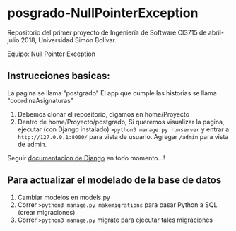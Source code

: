 # posgrado-NullPointerException
Repositorio del primer proyecto de Ingeniería de Software CI3715 de abril-julio 2018, Universidad Simón Bolívar.

Equipo: Null Pointer Exception

## Instrucciones basicas:

La pagina se llama "postgrado"
El app que cumple las historias se llama "coordinaAsignaturas"

1. Debemos clonar el repositorio, digamos en home/Proyecto
2. Dentro de home/Proyecto/postgrado, 
	Si queremos visualizar la pagina, ejecutar (con Django instalado) `>python3 manage.py runserver`
		y entrar a `http://127.0.0.1:8000/` para vista de usuario. Agregar `/admin` para vista de admin.

Seguir [documentacion de Django](https://docs.djangoproject.com/en/2.0/intro/tutorial01/) en todo momento...!

## Para actualizar el modelado de la base de datos
1. Cambiar modelos en models.py
2. Correr `>python3 manage.py makemigrations` para pasar Python a SQL (crear migraciones)
3. Correr `>python3 manage.py` migrate para ejecutar tales migraciones